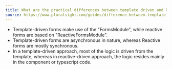 ```yaml
---
title: What are the practical differences between template driven and Reactive forms?
source: https://www.pluralsight.com/guides/difference-between-template-driven-and-reactive-forms-angular
---
```


- Template-driven forms make use of the "FormsModule", while reactive forms are based on "ReactiveFormsModule".
- Template-driven forms are asynchronous in nature, whereas Reactive forms are mostly synchronous.
- In a template-driven approach, most of the logic is driven from the template, whereas in reactive-driven approach, the logic resides mainly in the component or typescript code.
